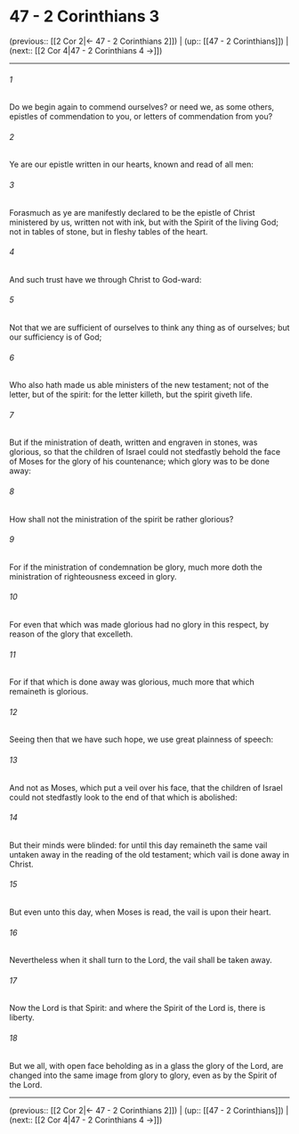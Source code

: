 # 47 - 2 Corinthians 3

(previous:: [[2 Cor 2|← 47 - 2 Corinthians 2]]) | (up:: [[47 - 2 Corinthians]]) | (next:: [[2 Cor 4|47 - 2 Corinthians 4 →]])

***


###### 1 
Do we begin again to commend ourselves? or need we, as some others, epistles of commendation to you, or letters of commendation from you? 

###### 2 
Ye are our epistle written in our hearts, known and read of all men: 

###### 3 
Forasmuch as ye are manifestly declared to be the epistle of Christ ministered by us, written not with ink, but with the Spirit of the living God; not in tables of stone, but in fleshy tables of the heart. 

###### 4 
And such trust have we through Christ to God-ward: 

###### 5 
Not that we are sufficient of ourselves to think any thing as of ourselves; but our sufficiency is of God; 

###### 6 
Who also hath made us able ministers of the new testament; not of the letter, but of the spirit: for the letter killeth, but the spirit giveth life. 

###### 7 
But if the ministration of death, written and engraven in stones, was glorious, so that the children of Israel could not stedfastly behold the face of Moses for the glory of his countenance; which glory was to be done away: 

###### 8 
How shall not the ministration of the spirit be rather glorious? 

###### 9 
For if the ministration of condemnation be glory, much more doth the ministration of righteousness exceed in glory. 

###### 10 
For even that which was made glorious had no glory in this respect, by reason of the glory that excelleth. 

###### 11 
For if that which is done away was glorious, much more that which remaineth is glorious. 

###### 12 
Seeing then that we have such hope, we use great plainness of speech: 

###### 13 
And not as Moses, which put a veil over his face, that the children of Israel could not stedfastly look to the end of that which is abolished: 

###### 14 
But their minds were blinded: for until this day remaineth the same vail untaken away in the reading of the old testament; which vail is done away in Christ. 

###### 15 
But even unto this day, when Moses is read, the vail is upon their heart. 

###### 16 
Nevertheless when it shall turn to the Lord, the vail shall be taken away. 

###### 17 
Now the Lord is that Spirit: and where the Spirit of the Lord is, there is liberty. 

###### 18 
But we all, with open face beholding as in a glass the glory of the Lord, are changed into the same image from glory to glory, even as by the Spirit of the Lord.

***

(previous:: [[2 Cor 2|← 47 - 2 Corinthians 2]]) | (up:: [[47 - 2 Corinthians]]) | (next:: [[2 Cor 4|47 - 2 Corinthians 4 →]])
